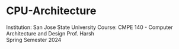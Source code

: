 # CPU-Architecture

  Institution: San Jose State University
  Course: CMPE 140 - Computer Architecture and Design
  Prof. Harsh                               
  Spring Semester 2024                        
